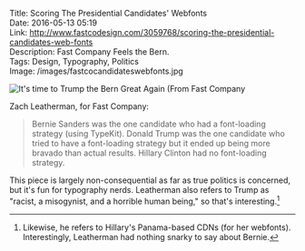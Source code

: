 Title: Scoring The Presidential Candidates' Webfonts  
Date: 2016-05-13 05:19  
Link: http://www.fastcodesign.com/3059768/scoring-the-presidential-candidates-web-fonts  
Description: Fast Company Feels the Bern.  
Tags: Design, Typography, Politics  
Image: /images/fastcocandidateswebfonts.jpg  

![It's time to Trump the Bern Great Again (From Fast Company][1]

Zach Leatherman, for Fast Company:

> Bernie Sanders was the one candidate who had a font-loading strategy (using TypeKit). Donald Trump was the one candidate who tried to have a font-loading strategy but it ended up being more bravado than actual results. Hillary Clinton had no font-loading strategy.

This piece is largely non-consequential as far as true politics is concerned, but it's fun for typography nerds. Leatherman also refers to Trump as "racist, a misogynist, and a horrible human being," so that's interesting.[^1]

[^1]: Likewise, he refers to Hillary's Panama-based CDNs (for her webfonts). Interestingly, Leatherman had nothing snarky to say about Bernie.

[1]: /images/fastcocandidateswebfonts.jpg "Montage of the three candidates' campaign imagery put together by Fast Company"